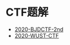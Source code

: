 # CTF题解

  * [2020-BJDCTF-2nd](ctf/BJDCTF-2nd-2020/ "BJDCTF 2nd Pwn出题人wp - 20200321/23")
  * [2020-WUST-CTF](ctf/WUST-CTF-2020/ "WUST-CTF 萌新赛 - 20200327/30")

